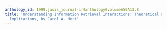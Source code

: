 ```yaml
---
anthology_id: 1999.jasis_journal-ir0anthology0volumeA50A13.8
title: 'Understanding Information Retrieval Interactions: Theoretical and Practical
  Implications, by Carol A. Hert'
---
```

